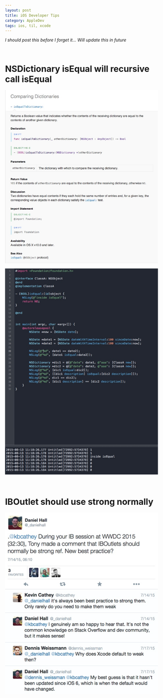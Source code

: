 ```yaml
---
layout: post
title: iOS Developer Tips
category: AppleDev
tags: ios, til, xcode
---
```


_I should post this before I forget it... Will update this in future_

&nbsp;



# NSDictionary isEqual will recursive call isEqual


 ![](/assets/quiver_export/F7539B04-363A-4CB3-AF88-E7E55F18C683.jpg)

 ![](/assets/quiver_export/3CC83416-C5D9-414C-AD18-A9E84D4E278E.jpg)

&nbsp;



# IBOutlet should use strong normally


 ![](/assets/quiver_export/3AEA3D3A-C9E1-4D37-A6F3-CCA56711087A.jpg)

